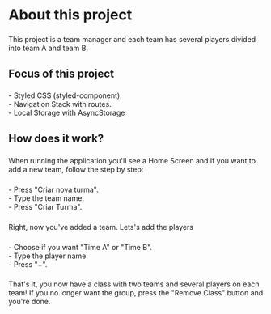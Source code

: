 <h1 align="left">About this project</h1>

###

<p align="left">This project is a team manager and each team has several players divided into team A and team B.</p>

###

<h2 align="left">Focus of this project</h2>

###

<p align="left">- Styled CSS (styled-component).<br>- Navigation Stack with routes.<br>- Local Storage with AsyncStorage</p>

###

<h2 align="left">How does it work?</h2>

###

<p align="left">When running the application you'll see a Home Screen and if you want to add a new team, follow the step by step:</p>

###

<p align="left">- Press "Criar nova turma".<br>- Type the team name.<br>- Press "Criar Turma".</p>

###

<p align="left">Right, now you've added a team. Lets's add the players</p>

###

<p align="left">- Choose if you want "Time A" or "Time B".<br>- Type the player name.<br>- Press "+".</p>

###

<p align="left">That's it, you now have a class with two teams and several players on each team! If you no longer want the group, press the "Remove Class" button and you're done.</p>

###
